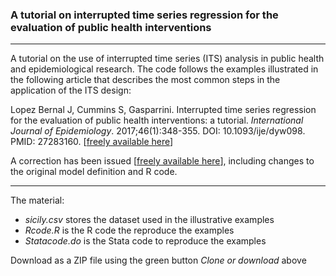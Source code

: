 ### A tutorial on interrupted time series regression for the evaluation of public health interventions

------------------------------------------------------------------------

A tutorial on the use of interrupted time series (ITS) analysis in public health and epidemiological research. The code follows the examples illustrated in the following article that describes the most common steps in the application of the ITS design:

Lopez Bernal J, Cummins S, Gasparrini. Interrupted time series regression for the evaluation of public health interventions: a tutorial. *International Journal of Epidemiology*. 2017;46(1):348-355. DOI: 10.1093/ije/dyw098. PMID: 27283160. [[freely available here](http://www.ag-myresearch.com/2017_lopezbernal_ije.html)]

A correction has been issued [[freely available here](http://www.ag-myresearch.com/2017_lopezbernal_ije.html)], including changes to the original model definition and R code.

------------------------------------------------------------------------

The material:

-   *sicily.csv* stores the dataset used in the illustrative examples
-   *Rcode.R* is the R code the reproduce the examples
-   *Statacode.do* is the Stata code to reproduce the examples

Download as a ZIP file using the green button *Clone or download* above
